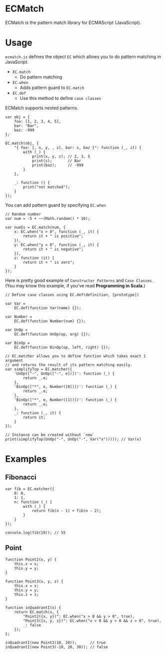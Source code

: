ECMatch
========

ECMatch is the pattern match library for ECMAScript (JavaScript).

Usage
=====

`ecmatch.js` defines the object `EC` which allows you to do pattern matching in JavaScript.

* `EC.match`
  * Do pattern matching
* `EC.when`
  * Adds pattern guard to `EC.match`
* `EC.def`
  * Use this method to define `case classes`

ECMatch supports nested patterns.

    var obj = {
        foo: [1, 2, 3, 4, 5],
        bar: "Bar",
        baz: -999
    };

    EC.match(obj, {
        "{ foo: [, x, y, , z], bar: s, baz }": function (_, it) {
            with (_) {
                print(x, y, z); // 2, 3, 5
                print(s);       // Bar
                print(baz);     // -999
            }
        },

        _: function () {
            print("not matched");
        }
    });

You can add pattern guard by specifying `EC.when`

    // Random number
    var num = -5 + ~~(Math.random() * 10);

    var numIs = EC.match(num, {
        x: EC.when("x > 0", function (_, it) {
            return it + " is positive";
        }),
        y: EC.when("y < 0", function (_, it) {
            return it + " is negative";
        }),
        z: function (it) {
            return it + " is zero";
        }
    });

Here is pretty good example of `Constructor Patterns` and `Case Classes`.
(You may know this example, if you've read **Programming in Scala**.)

    // Define case classes using EC.def(definition, [prototype])
    
    var Var =
        EC.def(function Var(name) {});
    
    var Number =
        EC.def(function Number(num) {});
    
    var UnOp =
        EC.def(function UnOp(op, arg) {});
    
    var BinOp =
        EC.def(function BinOp(op, left, right) {});
    
    // EC.matcher allows you to define function which takes exact 1 argument
    // and returns the result of its pattern matching easily.
    var simplifyTop = EC.matcher({
        'UnOp(["-", UnOp(["-", e])])': function (_) {
            return _.e;
        },
        'BinOp(["*", e, Number([0])])': function (_) {
            return _.e;
        },
        'BinOp(["*", e, Number([1])])': function (_) {
            return _.e;
        },
        _: function (_, it) {
            return it;
        }
    });

    // Instance can be created without `new`
    print(simplifyTop(UnOp("-", UnOp("-", Var("x"))))); // Var(x)

Examples
========

Fibonacci
---------

    var fib = EC.matcher({
        0: 0,
        1: 1,
        n: function (_) {
            with (_) {
                return fib(n - 1) + fib(n - 2);
            }
        }
    });
    
    console.log(fib(10)); // 55

Point
-----

    function Point2(x, y) {
        this.x = x;
        this.y = y;
    }
    
    function Point3(x, y, z) {
        this.x = x;
        this.y = y;
        this.z = z;
    }
    
    function inQuadrantI(x) {
        return EC.match(x, {
            "Point2({x, y})": EC.when("x > 0 && y > 0", true),
            "Point3({x, y, z})": EC.when("x > 0 && y > 0 && z > 0", true),
            _: false
        });
    };
    
    inQuadrantI(new Point2(10, 20));      // true
    inQuadrantI(new Point3(-10, 20, 30)); // false